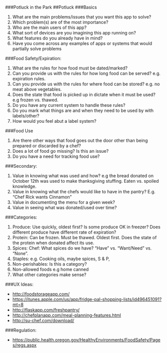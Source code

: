 ###Potluck in the Park
##Potluck
###Basics
1. What are the main problems/issues that you want this app to solve?
2. Which problem(s) are of the most importance?
3. Who are the main users of this app?
4. What sort of devices are you imagining this app running on?
5. What features do you already have in mind?
6. Have you come across any examples of apps or systems that would partially solve problems

###Food Safety/Expiration:
1. What are the rules for how food must be dated/marked?
2. Can you provide us with the rules for how long food can be served? e.g. expiration rules.
3. Can you provide us with the rules for where food can be stored? e.g. no meat above vegetables.
4. Does the state that food is picked up in dictate when it must be used? e.g frozen vs. thawed.
5. Do you have any current system to handle these rules?
6. Do you mark what things are and when they need to be used by with labels/other?
7. How would you feel abut a label system?

###Food Use
1. Are there other ways that food goes out the door other than being prepared or discarded by a chef?
2. Does a lot of food go missing? Is this an issue?
3. Do you have a need for tracking food use?


###Secondary:
1. Value in knowing what was used and how? e.g the bread donated on October 12th was used to make thanksgiving stuffing. Eaten vs. spoiled knowledge.
2. Value in knowing what the chefs would like to have in the pantry? E.g. “Chef Rick wants Cinnamon”
3. Value in documenting the menu for a given week?
4. Value in seeing what was donated/used over time?



###Categories:
1. Produce: Use quickly, oldest first?  Is some produce OK in freezer? Does different produce have different rate of expiration?
2. Protein: Can be frozen. Must be thawed. Oldest first. Does the state of the protein when donated affect its use.
3. Spices: Chef: What spices do we have? “Have” vs. “Want/Need” vs. “None”.
4. Staples: e.g. Cooking oils, maybe spices, S & P,
5. Non-perishables: Is this a category?
6. Non-allowed foods e.g home canned
7. What other categories make sense?


###UX Ideas:
- http://foodstorageapp.com/
- https://itunes.apple.com/us/app/fridge-pal-shopping-lists/id496451091?mt=8
- http://flaskapp.com/freshpantry/
- http://chefplanapp.com/meal-planning-features.html
- http://su-chef.com/download/


###Regulation:
- https://public.health.oregon.gov/HealthyEnvironments/FoodSafety/Pages/regs.aspx
